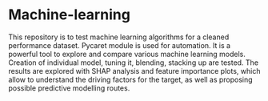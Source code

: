 # Machine-learning
This repository is to test machine learning algorithms for a cleaned performance dataset. Pycaret module is used for automation. It is a powerful tool to explore and compare various machine learning models. Creation of individual model, tuning it, blending, stacking up are tested. The results are explored with SHAP analysis and feature importance plots, which allow to understand the driving factors for the target, as well as proposing possible predictive modelling routes. 
